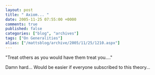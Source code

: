 ```yaml
---
layout: post
title: " Axiom... "
date: 2005-11-25 07:55:00 +0000
comments: true
published: false
categories: ["blog", "archives"]
tags: ["On Generalities"]
alias: ["/mattsblog/archive/2005/11/25/1210.aspx"]
---
```

<!-- more -->

<P>"Treat others as you would have them treat you...."</P>
 <P>Damn hard... Would be easier if everyone subscribed to this theory...</P>
